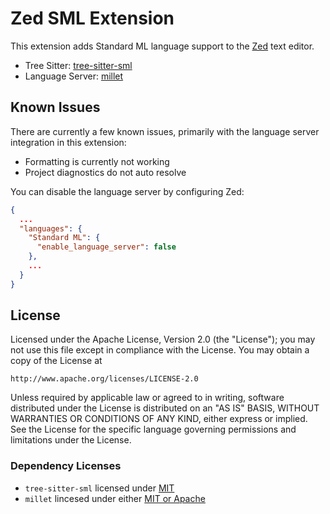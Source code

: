 # Zed SML Extension

This extension adds Standard ML language support to the [Zed](https://zed.dev) text editor.

- Tree Sitter: [tree-sitter-sml](https://github.com/MatthewFluet/tree-sitter-sml)
- Language Server: [millet](https://github.com/azdavis/millet)

## Known Issues

There are currently a few known issues, primarily with the language server integration in this extension:

- Formatting is currently not working
- Project diagnostics do not auto resolve

You can disable the language server by configuring Zed:
```json
{
  ...
  "languages": {
    "Standard ML": {
      "enable_language_server": false
    },
    ...
  }
}
```

## License

Licensed under the Apache License, Version 2.0 (the "License");
you may not use this file except in compliance with the License.
You may obtain a copy of the License at

    http://www.apache.org/licenses/LICENSE-2.0

Unless required by applicable law or agreed to in writing, software
distributed under the License is distributed on an "AS IS" BASIS,
WITHOUT WARRANTIES OR CONDITIONS OF ANY KIND, either express or implied.
See the License for the specific language governing permissions and
limitations under the License.

### Dependency Licenses

- `tree-sitter-sml` licensed under [MIT](https://github.com/MatthewFluet/tree-sitter-sml/blob/main/LICENSE)
- `millet` lincesed under either [MIT or Apache](https://github.com/azdavis/millet#license)
